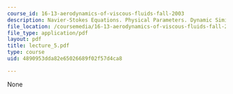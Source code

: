 ```yaml
---
course_id: 16-13-aerodynamics-of-viscous-fluids-fall-2003
description: Navier-Stokes Equations. Physical Parameters. Dynamic Similarity
file_location: /coursemedia/16-13-aerodynamics-of-viscous-fluids-fall-2003/4890953dda82e65026689f02f57d4ca8_lecture_5.pdf
file_type: application/pdf
layout: pdf
title: lecture_5.pdf
type: course
uid: 4890953dda82e65026689f02f57d4ca8

---
```

None